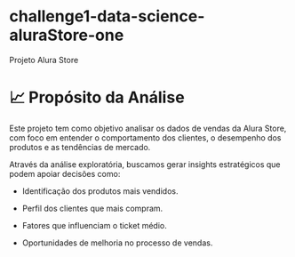 # challenge1-data-science-aluraStore-one
Projeto Alura Store

# 📈 Propósito da Análise

Este projeto tem como objetivo analisar os dados de vendas da Alura Store, com foco em entender o comportamento dos clientes, o desempenho dos produtos e as tendências de mercado.

Através da análise exploratória, buscamos gerar insights estratégicos que podem apoiar decisões como:

* Identificação dos produtos mais vendidos.

* Perfil dos clientes que mais compram.

* Fatores que influenciam o ticket médio.

* Oportunidades de melhoria no processo de vendas.
